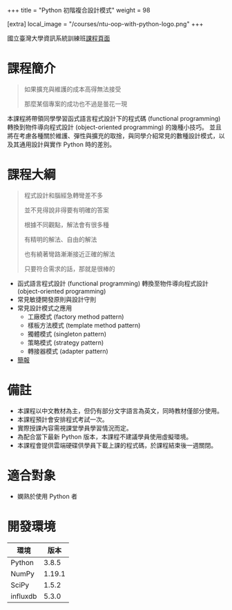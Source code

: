 +++
title = "Python 初階複合設計模式"
weight = 98

[extra]
local_image = "/courses/ntu-oop-with-python-logo.png"
+++

<img src="https://www.klwang.tw/courses/ntu-oop-with-python-logo.png" style="display:none;" />

國立臺灣大學資訊系統訓練班[課程頁面](https://train.csie.ntu.edu.tw/train/course.php?id=3094)

# 課程簡介

> 如果擴充與維護的成本高得無法接受
> 
> 那麼某個專案的成功也不過是曇花一現

本課程將帶領同學學習函式語言程式設計下的程式碼 (functional programming) 轉換到物件導向程式設計 (object-oriented programming) 的幾種小技巧。
並且將在考慮各種關於維護、彈性與擴充的取捨，與同學介紹常見的數種設計模式，以及其通用設計與實作 Python 時的差別。

# 課程大綱

> 程式設計和腦經急轉彎差不多
> 
> 並不見得說非得要有明確的答案
> 
> 根據不同觀點，解法會有很多種
> 
> 有精明的解法、自由的解法
> 
> 也有繞著彎路漸漸接近正確的解法
> 
> 只要符合需求的話，那就是很棒的

- 函式語言程式設計 (functional programming) 轉換至物件導向程式設計 (object-oriented programming)
- 常見敏捷開發原則與設計守則
- 常見設計模式之應用
    - 工廠模式 (factory method pattern)
    - 樣板方法模式 (template method pattern)
    - 獨體模式 (singleton pattern)
    - 策略模式 (strategy pattern)
    - 轉接器模式 (adapter pattern)
- [簡報](https://www.klwang.tw/courses/ntu-oop-with-python-slide.zip)

# 備註

- 本課程以中文教材為主，但仍有部分文字語言為英文，同時教材僅部分使用。
- 本課程預計會安排程式考試一次。
- 實際授課內容需視課堂學員學習情況而定。
- 為配合當下最新 Python 版本，本課程不建議學員使用虛擬環境。
- 本課程會提供雲端硬碟供學員下載上課的程式碼，於課程結束後一週關閉。

# 適合對象

- 嫻熟於使用 Python 者

# 開發環境

| 環境       | 版本     |
|----------|--------|
| Python   | 3.8.5  |
| NumPy    | 1.19.1 |
| SciPy    | 1.5.2  |
| influxdb | 5.3.0  |

